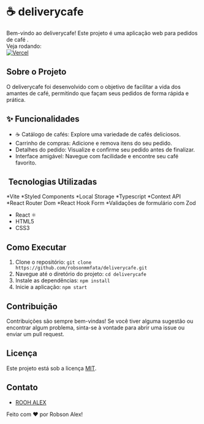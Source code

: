 # ☕ deliverycafe 

Bem-vindo ao deliverycafe! Este projeto é uma aplicação web para pedidos de café .
<br> Veja rodando:<br>
[![Vercel](https://img.shields.io/badge/Vercel-Visitar%20Aplicação-blueviolet?style=for-the-badge&logo=vercel)](https://vercel.com/robsonalex-projects/deliverycafe/AVAjdpAZ27kTTT2YWN9a7oAGESgS)


##  Sobre o Projeto

O deliverycafe foi desenvolvido com o objetivo de facilitar a vida dos amantes de café, permitindo que façam seus pedidos de forma rápida e prática. 

## ✨ Funcionalidades

* ☕ Catálogo de cafés: Explore uma variedade de cafés deliciosos.
* Carrinho de compras: Adicione e remova itens do seu pedido.
* Detalhes do pedido: Visualize e confirme seu pedido antes de finalizar.
* Interface amigável: Navegue com facilidade e encontre seu café favorito.

## ️ Tecnologias Utilizadas
*Vite
*Styled Components
*Local Storage
*Typescript
*Context API
*React Router Dom
*React Hook Form
*Validações de formulário com Zod
* React ⚛️
* HTML5 
* CSS3 

##  Como Executar

1.  Clone o repositório: `git clone https://github.com/robsonmmfata/deliverycafe.git`
2.  Navegue até o diretório do projeto: `cd deliverycafe`
3.  Instale as dependências: `npm install`
4.  Inicie a aplicação: `npm start`

##  Contribuição

Contribuições são sempre bem-vindas! Se você tiver alguma sugestão ou encontrar algum problema, sinta-se à vontade para abrir uma issue ou enviar um pull request.

##  Licença

Este projeto está sob a licença [MIT](https://opensource.org/licenses/MIT).

##  Contato

* [ROOH ALEX](https://github.com/robsonmmfata)
  

Feito com ❤️ por Robson Alex!
